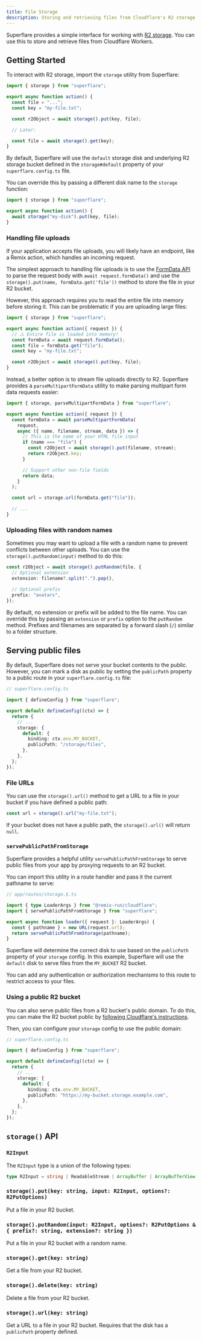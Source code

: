 ```yaml
---
title: File Storage
description: Storing and retrieving files from Cloudflare's R2 storage
---
```


Superflare provides a simple interface for working with [R2 storage](https://www.cloudflare.com/products/r2/). You can use this to store and retrieve files from Cloudflare Workers.

## Getting Started

To interact with R2 storage, import the `storage` utility from Superflare:

```ts
import { storage } from "superflare";

export async function action() {
  const file = "...";
  const key = "my-file.txt";

  const r2Object = await storage().put(key, file);

  // Later:

  const file = await storage().get(key);
}
```

By default, Superflare will use the `default` storage disk and underlying R2 storage bucket defined in the `storage#default` property of your `superflare.config.ts` file.

You can override this by passing a different disk name to the `storage` function:

```ts
import { storage } from "superflare";

export async function action() {
  await storage("my-disk").put(key, file);
}
```

### Handling file uploads

If your application accepts file uploads, you will likely have an endpoint, like a Remix action, which handles an incoming request.

The simplest approach to handling file uploads is to use the [FormData API](https://developer.mozilla.org/en-US/docs/Web/API/FormData) to parse the request body with `await request.formData()` and use the `storage().put(name, formData.get('file'))` method to store the file in your R2 bucket.

However, this approach requires you to read the entire file into memory before storing it. This can be problematic if you are uploading large files:

```ts
import { storage } from "superflare";

export async function action({ request }) {
  // ⚠️ Entire file is loaded into memory!
  const formData = await request.formData();
  const file = formData.get("file");
  const key = "my-file.txt";

  const r2Object = await storage().put(key, file);
}
```

Instead, a better option is to stream file uploads directly to R2. Superflare provides a `parseMultipartFormData` utility to make parsing multipart form data requests easier:

```ts
import { storage, parseMultipartFormData } from "superflare";

export async function action({ request }) {
  const formData = await parseMultipartFormData(
    request,
    async ({ name, filename, stream, data }) => {
      // This is the name of your HTML file input
      if (name === "file") {
        const r2Object = await storage().put(filename, stream);
        return r2Object.key;
      }

      // Support other non-file fields
      return data;
    }
  );

  const url = storage.url(formData.get("file"));

  // ...
}
```

### Uploading files with random names

Sometimes you may want to upload a file with a random name to prevent conflicts between other uploads. You can use the `storage().putRandom(input)` method to do this:

```ts
const r2Object = await storage().putRandom(file, {
  // Optional extension
  extension: filename?.split(".").pop(),

  // Optional prefix
  prefix: "avatars",
});
```

By default, no extension or prefix will be added to the file name. You can override this by passing an `extension` or `prefix` option to the `putRandom` method. Prefixes and filenames are separated by a forward slash (`/`) similar to a folder structure.

## Serving public files

By default, Superflare does not serve your bucket contents to the public. However, you can mark a disk as public by setting the `publicPath` property to a public route in your `superflare.config.ts` file:

```ts
// superflare.config.ts

import { defineConfig } from "superflare";

export default defineConfig((ctx) => {
  return {
    // ...
    storage: {
      default: {
        binding: ctx.env.MY_BUCKET,
        publicPath: "/storage/files",
      },
    },
  };
});
```

### File URLs

You can use the `storage().url()` method to get a URL to a file in your bucket if you have defined a public path:

```ts
const url = storage().url("my-file.txt");
```

If your bucket does not have a public path, the `storage().url()` will return `null`.

### `servePublicPathFromStorage`

Superflare provides a helpful utility `servePublicPathFromStorage` to serve public files from your app by proxying requests to an R2 bucket.

You can import this utility in a route handler and pass it the current pathname to serve:

```ts
// app/routes/storage.$.ts

import { type LoaderArgs } from "@remix-run/cloudflare";
import { servePublicPathFromStorage } from "superflare";

export async function loader({ request }: LoaderArgs) {
  const { pathname } = new URL(request.url);
  return servePublicPathFromStorage(pathname);
}
```

Superflare will determine the correct disk to use based on the `publicPath` property of your `storage` config. In this example, Superflare will use the `default` disk to serve files from the `MY_BUCKET` R2 bucket.

You can add any authentication or authorization mechanisms to this route to restrict access to your files.

### Using a public R2 bucket

You can also serve public files from a R2 bucket's public domain. To do this, you can make the R2 bucket public by [following Cloudflare's instructions](https://developers.cloudflare.com/r2/data-access/public-buckets/).

Then, you can configure your `storage` config to use the public domain:

```ts
// superflare.config.ts

import { defineConfig } from "superflare";

export default defineConfig((ctx) => {
  return {
    // ...
    storage: {
      default: {
        binding: ctx.env.MY_BUCKET,
        publicPath: "https://my-bucket.storage.example.com",
      },
    },
  };
});
```

## `storage()` API

### `R2Input`

The `R2Input` type is a union of the following types:

```ts
type R2Input = string | ReadableStream | ArrayBuffer | ArrayBufferView | Blob;
```

### `storage().put(key: string, input: R2Input, options?: R2PutOptions)`

Put a file in your R2 bucket.

### `storage().putRandom(input: R2Input, options?: R2PutOptions & { prefix?: string, extension?: string })`

Put a file in your R2 bucket with a random name.

### `storage().get(key: string)`

Get a file from your R2 bucket.

### `storage().delete(key: string)`

Delete a file from your R2 bucket.

### `storage().url(key: string)`

Get a URL to a file in your R2 bucket. Requires that the disk has a `publicPath` property defined.
